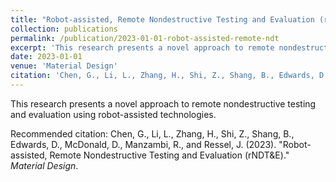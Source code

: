 ```yaml
---
title: "Robot-assisted, Remote Nondestructive Testing and Evaluation (rNDT&E)"
collection: publications
permalink: /publication/2023-01-01-robot-assisted-remote-ndt
excerpt: 'This research presents a novel approach to remote nondestructive testing and evaluation using robot-assisted technologies.'
date: 2023-01-01
venue: 'Material Design'
citation: 'Chen, G., Li, L., Zhang, H., Shi, Z., Shang, B., Edwards, D., McDonald, D., Manzambi, R., and Ressel, J. (2023). &quot;Robot-assisted, Remote Nondestructive Testing and Evaluation (rNDT&amp;E).&quot; *Material Design*.'
---
```

This research presents a novel approach to remote nondestructive testing and evaluation using robot-assisted technologies.

Recommended citation: Chen, G., Li, L., Zhang, H., Shi, Z., Shang, B., Edwards, D., McDonald, D., Manzambi, R., and Ressel, J. (2023). "Robot-assisted, Remote Nondestructive Testing and Evaluation (rNDT&E)." *Material Design*.